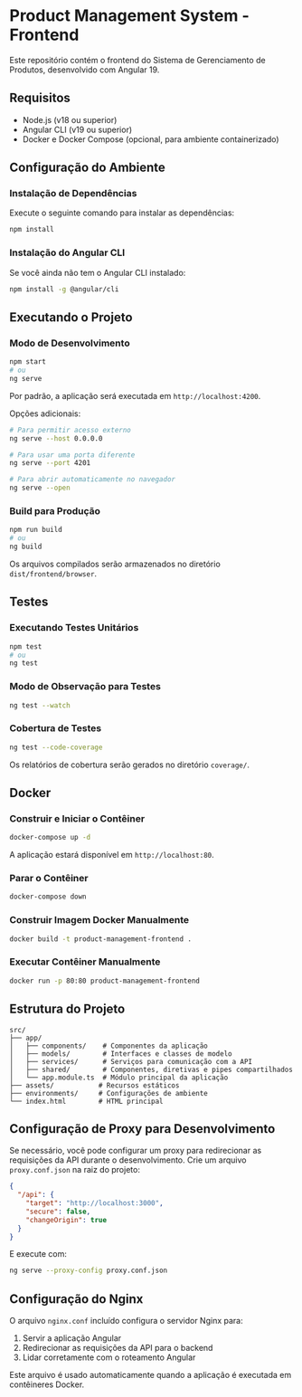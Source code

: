 # Product Management System - Frontend

Este repositório contém o frontend do Sistema de Gerenciamento de Produtos, desenvolvido com Angular 19.

## Requisitos

- Node.js (v18 ou superior)
- Angular CLI (v19 ou superior)
- Docker e Docker Compose (opcional, para ambiente containerizado)

## Configuração do Ambiente

### Instalação de Dependências

Execute o seguinte comando para instalar as dependências:

```bash
npm install
```

### Instalação do Angular CLI

Se você ainda não tem o Angular CLI instalado:

```bash
npm install -g @angular/cli
```

## Executando o Projeto

### Modo de Desenvolvimento

```bash
npm start
# ou
ng serve
```

Por padrão, a aplicação será executada em `http://localhost:4200`.

Opções adicionais:

```bash
# Para permitir acesso externo
ng serve --host 0.0.0.0

# Para usar uma porta diferente
ng serve --port 4201

# Para abrir automaticamente no navegador
ng serve --open
```

### Build para Produção

```bash
npm run build
# ou
ng build
```

Os arquivos compilados serão armazenados no diretório `dist/frontend/browser`.

## Testes

### Executando Testes Unitários

```bash
npm test
# ou
ng test
```

### Modo de Observação para Testes

```bash
ng test --watch
```

### Cobertura de Testes

```bash
ng test --code-coverage
```

Os relatórios de cobertura serão gerados no diretório `coverage/`.

## Docker

### Construir e Iniciar o Contêiner

```bash
docker-compose up -d
```

A aplicação estará disponível em `http://localhost:80`.

### Parar o Contêiner

```bash
docker-compose down
```

### Construir Imagem Docker Manualmente

```bash
docker build -t product-management-frontend .
```

### Executar Contêiner Manualmente

```bash
docker run -p 80:80 product-management-frontend
```

## Estrutura do Projeto

```
src/
├── app/
│   ├── components/    # Componentes da aplicação
│   ├── models/        # Interfaces e classes de modelo
│   ├── services/      # Serviços para comunicação com a API
│   ├── shared/        # Componentes, diretivas e pipes compartilhados
│   └── app.module.ts  # Módulo principal da aplicação
├── assets/           # Recursos estáticos
├── environments/     # Configurações de ambiente
└── index.html        # HTML principal
```

## Configuração de Proxy para Desenvolvimento

Se necessário, você pode configurar um proxy para redirecionar as requisições da API durante o desenvolvimento. Crie um arquivo `proxy.conf.json` na raiz do projeto:

```json
{
  "/api": {
    "target": "http://localhost:3000",
    "secure": false,
    "changeOrigin": true
  }
}
```

E execute com:

```bash
ng serve --proxy-config proxy.conf.json
```

## Configuração do Nginx

O arquivo `nginx.conf` incluído configura o servidor Nginx para:

1. Servir a aplicação Angular
2. Redirecionar as requisições da API para o backend
3. Lidar corretamente com o roteamento Angular

Este arquivo é usado automaticamente quando a aplicação é executada em contêineres Docker.